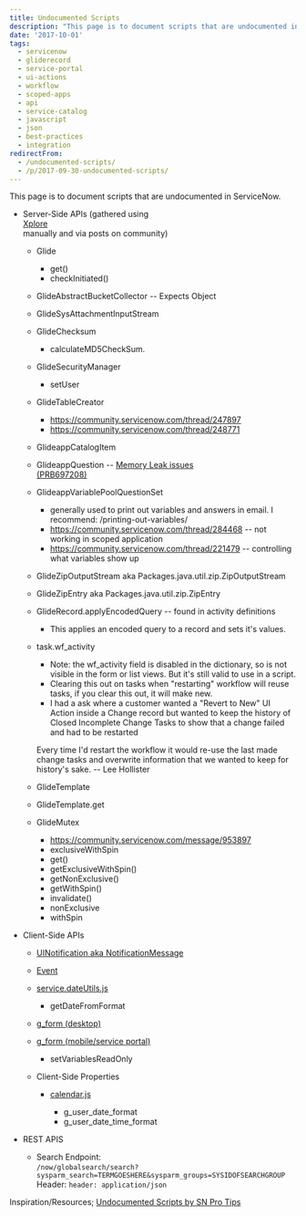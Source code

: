 ```yaml
---
title: Undocumented Scripts
description: "This page is to document scripts that are undocumented in ServiceNow.\r\n\r\n Server-Side APIs (gathered using\\\r\n  Xplore\\\r\n  manually and via posts on community..."
date: '2017-10-01'
tags:
  - servicenow
  - gliderecord
  - service-portal
  - ui-actions
  - workflow
  - scoped-apps
  - api
  - service-catalog
  - javascript
  - json
  - best-practices
  - integration
redirectFrom:
  - /undocumented-scripts/
  - /p/2017-09-30-undocumented-scripts/
---
```


<!--StartFragment-->

This page is to document scripts that are undocumented in ServiceNow.

* Server-Side APIs (gathered using\
  [Xplore](https://developer.servicenow.com/connect.do#!/share/contents/9650888_xplore_developer_toolkit?v=4.9&t=PRODUCT_DETAILS)\
  manually and via posts on community)

  * Glide

    * get()
    * checkInitiated()
  * GlideAbstractBucketCollector -- Expects Object
  * GlideSysAttachmentInputStream
  * GlideChecksum

    * calculateMD5CheckSum.
  * GlideSecurityManager

    * setUser
  * GlideTableCreator

    * <https://community.servicenow.com/thread/247897>
    * <https://community.servicenow.com/thread/248771>
  * GlideappCatalogItem
  * GlideappQuestion -- [Memory Leak issues\
    (PRB697208)](https://hi.service-now.com/kb_view.do?sysparm_article=KB0596785)
  * GlideappVariablePoolQuestionSet

    * generally used to print out variables and answers in email. I recommend: /printing-out-variables/
    * <https://community.servicenow.com/thread/284468> -- not working in scoped application
    * <https://community.servicenow.com/thread/221479> -- controlling what variables show up
  * GlideZipOutputStream aka Packages.java.util.zip.ZipOutputStream
  * GlideZipEntry aka Packages.java.util.zip.ZipEntry
  * GlideRecord.applyEncodedQuery -- found in activity definitions

    * This applies an encoded query to a record and sets it's values.
  * task.wf_activity

    * Note: the wf_activity field is disabled in the dictionary, so is not visible in the form or list views. But it's still valid to use in a script.
    * Clearing this out on tasks when "restarting" workflow will reuse tasks, if you clear this out, it will make new.
    * I had a ask where a customer wanted a "Revert to New" UI Action inside a Change record but wanted to keep the history of Closed Incomplete Change Tasks to show that a change failed and had to be restarted

    Every time I'd restart the workflow it would re-use the last made change tasks and overwrite information that we wanted to keep for history's sake. -- Lee Hollister
  * GlideTemplate
  * GlideTemplate.get
  * GlideMutex

    * <https://community.servicenow.com/message/953897>
    * exclusiveWithSpin
    * get()
    * getExclusiveWithSpin()
    * getNonExclusive()
    * getWithSpin()
    * invalidate()
    * nonExclusive
    * withSpin
* Client-Side APIs

  * [UINotification aka NotificationMessage](https://hi.service-now.com/scripts/classes/doctype/NotificationMessage.js)
  * [Event](https://hi.service-now.com/scripts/consts/GlideEvent.js)
  * [service.dateUtils.js](https://hi.service-now.com/scripts/sn/common/util/service.dateUtils.js)

    * getDateFromFormat
  * [g_form (desktop)](https://hi.service-now.com/scripts/doctype/GlideForm14.js)
  * [g_form (mobile/service portal)](https://hi.service-now.com/scripts/scoped_object_generators.js)

    * setVariablesReadOnly
  * Client-Side Properties

    * [calendar.js](https://hi.service-now.com/scripts/calendar.js)

      * g_user_date_format
      * g_user_date_time_format
* REST APIS

  * Search Endpoint:\
    `/now/globalsearch/search?sysparm_search=TERMGOESHERE&sysparm_groups=SYSIDOFSEARCHGROUP`\
    Header: `header: application/json`

Inspiration/Resources; [Undocumented Scripts by SN Pro Tips](https://snprotips.com/undocumented-servicenow-apis/)

<!--EndFragment-->